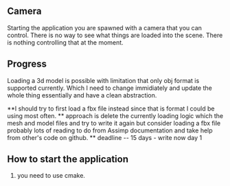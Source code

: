 ## Camera
Starting the application you are spawned with a camera that you can control.
There is no way to see what things are loaded into the scene. There is nothing controlling that at the moment.

## Progress
Loading a 3d model is possible with limitation that only obj format is supported currently. Which I need to change immidiately and update the whole thing essentially and have a clean abstraction.

**I should try to first load a fbx file instead since that is format I could be using most often.
** approach is delete the currently loading logic which the mesh and model files and try to write it again but consider loading a fbx file probably lots of reading to do from Assimp documentation and take help from other's code on github.
** deadline --  15 days - write now day 1

## How to start the application
1. you need to use cmake.
